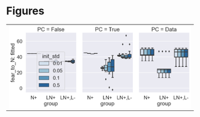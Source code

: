 
# Figures

|                           |
|:--------------------------|
| ![](./base-init_std-.png) |
